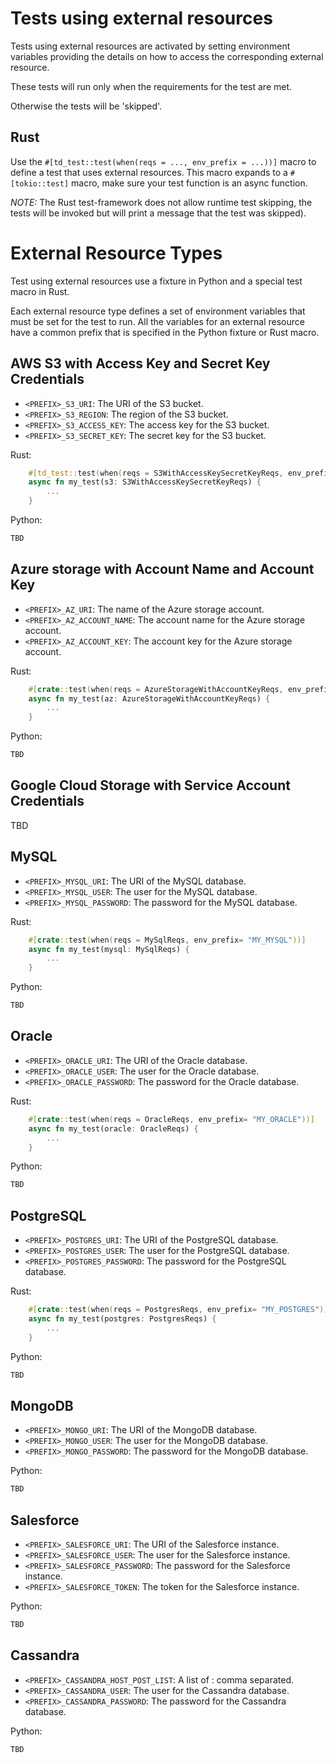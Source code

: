 <!--
Copyright 2025 Tabs Data Inc.
-->

# Tests using external resources

Tests using external resources are activated by setting environment variables 
providing the details on how to access the corresponding external resource.

These tests will run only when the requirements for the test are met. 

Otherwise the tests will be 'skipped'.

## Rust

Use the `#[td_test::test(when(reqs = ..., env_prefix = ...))]` macro to define a test that uses 
external resources. This macro expands to a `#[tokio::test]` macro, make sure your test function 
is an async function.

*NOTE:* The Rust test-framework does not allow runtime test skipping, the tests
will be invoked but will print a message that the test was skipped).


# External Resource Types

Test using external resources use a fixture in Python and a special test macro in Rust.

Each external resource type defines a set of environment variables that must be set for the test
to run. All the variables for an external resource have a common prefix that is specified in the 
Python fixture or Rust macro.

## AWS S3 with Access Key and Secret Key Credentials

* `<PREFIX>_S3_URI`: The URI of the S3 bucket.
* `<PREFIX>_S3_REGION`: The region of the S3 bucket.
* `<PREFIX>_S3_ACCESS_KEY`: The access key for the S3 bucket.
* `<PREFIX>_S3_SECRET_KEY`: The secret key for the S3 bucket.

Rust:
```rust
    #[td_test::test(when(reqs = S3WithAccessKeySecretKeyReqs, env_prefix= "MY_S3"))]
    async fn my_test(s3: S3WithAccessKeySecretKeyReqs) {
        ...
    }
```

Python:
```python
TBD
```

## Azure storage with Account Name and Account Key

* `<PREFIX>_AZ_URI`: The name of the Azure storage account.
* `<PREFIX>_AZ_ACCOUNT_NAME`: The account name for the Azure storage account.
* `<PREFIX>_AZ_ACCOUNT_KEY`: The account key for the Azure storage account.

Rust:
```rust
    #[crate::test(when(reqs = AzureStorageWithAccountKeyReqs, env_prefix= "MY_AZ"))]
    async fn my_test(az: AzureStorageWithAccountKeyReqs) {
        ...
    }
```

Python:
```python
TBD
```

## Google Cloud Storage with Service Account Credentials

TBD

## MySQL

* `<PREFIX>_MYSQL_URI`: The URI of the MySQL database.
* `<PREFIX>_MYSQL_USER`: The user for the MySQL database.
* `<PREFIX>_MYSQL_PASSWORD`: The password for the MySQL database.

Rust:
```rust
    #[crate::test(when(reqs = MySqlReqs, env_prefix= "MY_MYSQL"))]
    async fn my_test(mysql: MySqlReqs) {
        ...
    }
```

Python:
```python
TBD
```

## Oracle

* `<PREFIX>_ORACLE_URI`: The URI of the Oracle database.
* `<PREFIX>_ORACLE_USER`: The user for the Oracle database.
* `<PREFIX>_ORACLE_PASSWORD`: The password for the Oracle database.

Rust:
```rust
    #[crate::test(when(reqs = OracleReqs, env_prefix= "MY_ORACLE"))]
    async fn my_test(oracle: OracleReqs) {
        ...
    }
```

Python:
```python
TBD
```

## PostgreSQL

* `<PREFIX>_POSTGRES_URI`: The URI of the PostgreSQL database.
* `<PREFIX>_POSTGRES_USER`: The user for the PostgreSQL database.
* `<PREFIX>_POSTGRES_PASSWORD`: The password for the PostgreSQL database.

Rust:
```rust
    #[crate::test(when(reqs = PostgresReqs, env_prefix= "MY_POSTGRES"))]
    async fn my_test(postgres: PostgresReqs) {
        ...
    }
```

Python:
```python
TBD
```

## MongoDB

* `<PREFIX>_MONGO_URI`: The URI of the MongoDB database.
* `<PREFIX>_MONGO_USER`: The user for the MongoDB database.
* `<PREFIX>_MONGO_PASSWORD`: The password for the MongoDB database.

Python:
```python
TBD
```

## Salesforce

* `<PREFIX>_SALESFORCE_URI`: The URI of the Salesforce instance.
* `<PREFIX>_SALESFORCE_USER`: The user for the Salesforce instance.
* `<PREFIX>_SALESFORCE_PASSWORD`: The password for the Salesforce instance.
* `<PREFIX>_SALESFORCE_TOKEN`: The token for the Salesforce instance.

Python:
```python
TBD
```

## Cassandra

* `<PREFIX>_CASSANDRA_HOST_POST_LIST`: A list of <HOST>:<PORTS> comma separated.
* `<PREFIX>_CASSANDRA_USER`: The user for the Cassandra database.
* `<PREFIX>_CASSANDRA_PASSWORD`: The password for the Cassandra database.

Python:
```python
TBD
```